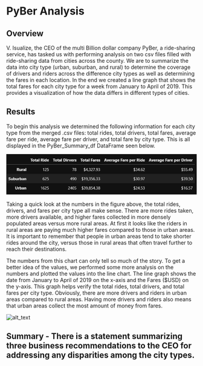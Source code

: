 # PyBer Analysis

## Overview 

V. Isualize, the CEO of the multi Billion dollar company PyBer, a ride-sharing service, has tasked us with performing analysis on two csv files filled with ride-sharing data from cities across the county. We are to summarize the data into city type (urban, suburban, and rural) to determine the coverage of drivers and riders across the difference city types as well as determining the fares in each location. In the end we created a line graph that shows the total fares for each city type for a week from January to April of 2019. This provides a visualization of how the data differs in different types of cities.  

## Results

To begin this analysis we determined the following information for each city type from the merged .csv files: total rides, total drivers, total fares, average fare per ride, average fare per driver, and total fare by city type. This is all displayed in the PyBer_Summary_df DataFrame seen below. 

![alt text](Resources/PyBer_Summary_df.png)

Taking a quick look at the numbers in the figure above, the total rides, drivers, and fares per city type all make sense. There are more rides taken, more drivers available, and higher fares collected in more densely populated areas versus more rural areas. At first it looks like the riders in rural areas are paying much higher fares compared to those in urban areas. It is important to remember that people in urban areas tend to take shorter rides around the city, versus those in rural areas that often travel further to reach their destinations. 

The numbers from this chart can only tell so much of the story. To get a better idea of the values, we performed some more analysis on the numbers and plotted the values into the line chart. The line graph shows the date from January to April of 2019 on the x-axis and the Fares ($USD) on the y-axis. This graph helps verify the total rides, total drivers, and total fares per city type. Obviously, there are more drivers and riders in urban areas compared to rural areas. Having more drivers and riders also means that urban areas collect the most amount of money from fares. 

![alt_text](Analysis/PyBer_fare_summary)

## Summary - There is a statement summarizing three business recommendations to the CEO for addressing any disparities among the city types.
